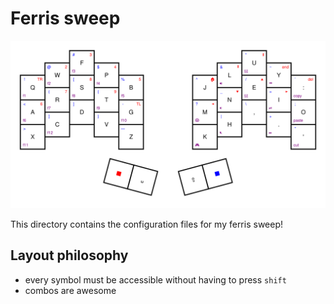 # Ferris sweep

![layout preview](./lens.svg)

This directory contains the configuration files for my ferris sweep!

## Layout philosophy

- every symbol must be accessible without having to press `shift`
- combos are awesome
